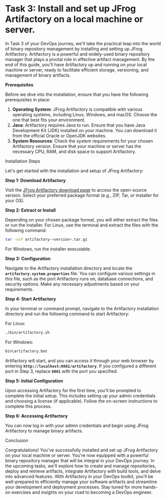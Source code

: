 # Task 3: Install and set up JFrog Artifactory on a local machine or server.

In Task 3 of your DevOps journey, we'll take the practical leap into the world of binary repository management by installing and setting up JFrog Artifactory. Artifactory is a powerful and widely-used binary repository manager that plays a pivotal role in effective artifact management. By the end of this guide, you'll have Artifactory up and running on your local machine or server, ready to facilitate efficient storage, versioning, and management of binary artifacts.

**Prerequisites**

Before we dive into the installation, ensure that you have the following prerequisites in place:

1. **Operating System**: JFrog Artifactory is compatible with various operating systems, including Linux, Windows, and macOS. Choose the one that best fits your environment.
2. **Java**: Artifactory requires Java to run. Ensure that you have Java Development Kit (JDK) installed on your machine. You can download it from the official Oracle or OpenJDK websites.
3. **System Resources**: Check the system requirements for your chosen Artifactory version. Ensure that your machine or server has the necessary CPU, RAM, and disk space to support Artifactory.

Installation Steps

Let's get started with the installation and setup of JFrog Artifactory:

**Step 1: Download Artifactory**

Visit the [JFrog Artifactory download page](https://jfrog.com/open-source/#artifactory) to access the open-source version. Select your preferred package format (e.g., ZIP, Tar, or installer for your OS).

**Step 2: Extract or Install**

Depending on your chosen package format, you will either extract the files or run the installer. For Linux, use the terminal and extract the files with the following command:

```bash
tar -xvf artifactory-<version>.tar.gz
```

For Windows, run the installer executable.

**Step 3: Configuration**

Navigate to the Artifactory installation directory and locate the **`artifactory.system.properties`** file. You can configure various settings in this file, such as the port Artifactory runs on, database connections, and security options. Make any necessary adjustments based on your requirements.

**Step 4: Start Artifactory**

In your terminal or command prompt, navigate to the Artifactory installation directory and run the following command to start Artifactory:

For Linux:

```bash
./bin/artifactory.sh
```

For Windows:

```bash
bin\artifactory.bat
```

Artifactory will start, and you can access it through your web browser by entering **`http://localhost:8081/artifactory`**. If you configured a different port in Step 3, replace **`8081`** with the port you specified.

**Step 5: Initial Configuration**

Upon accessing Artifactory for the first time, you'll be prompted to complete the initial setup. This includes setting up your admin credentials and choosing a license (if applicable). Follow the on-screen instructions to complete this process.

**Step 6: Accessing Artifactory**

You can now log in with your admin credentials and begin using JFrog Artifactory to manage binary artifacts.

Conclusion

Congratulations! You've successfully installed and set up JFrog Artifactory on your local machine or server. You're now equipped with a powerful binary repository manager that will be integral in your DevOps journey. In the upcoming tasks, we'll explore how to create and manage repositories, deploy and retrieve artifacts, integrate Artifactory with build tools, and delve into advanced features. With Artifactory in your DevOps toolkit, you'll be well-prepared to efficiently manage your software artifacts and streamline your development and deployment processes. Stay tuned for more hands-on exercises and insights on your road to becoming a DevOps engineer.